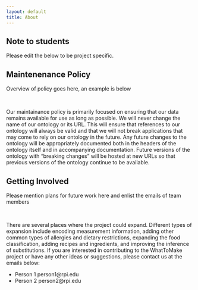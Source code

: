 ```yaml
---
layout: default
title: About
---
```


<article class="mb-5" id="note">
    <content>
        <h2>Note to students</h2>
        <p class="message-highlight">Please edit the below to be project specific.</p>
    </content>
</article>

<article class="mb-5" id="abstract">
    <content>
        <h2>Maintenenance Policy</h2>
        <p>Overview of policy goes here, an example is below</p><br />
        <p>Our maintainance policy is primarily focused on ensuring that our data remains available for use as long as
            possible. We will never change the name of our ontology or its URL. This will ensure that references to our
            ontology will always be valid and that we will not break applications that may come to rely on our ontology
            in the future. Any future changes to the ontology will be appropriately documented both in the headers of
            the ontology itself and in accompanying documentation. Future versions of the ontology with “breaking
            changes” will be hosted at new URLs so that previous versions of the ontology continue to be available.
        </p>
    </content>
</article>

<article class="mb-5" id="abstract">
    <content>
        <h2>Getting Involved</h2>
        <p class="message-highlight">Please mention plans for future work here and enlist the emails of team members</p>
        <br />
        <p>There are several places where the project could expand. Different types of expansion include encoding
            measurement information, adding other common types of allergies and dietary restrictions, expanding the food
            classification, adding recipes and ingredients, and improving the inference of substitutions.
            If you are interested in contributing to the WhatToMake project or have any other ideas or suggestions,
            please contact us at the emails below:</p>
        <ul>
            <li>Person 1 person1@rpi.edu</li>
            <li>Person 2 person2@rpi.edu</li>
        </ul>
    </content>
</article>
